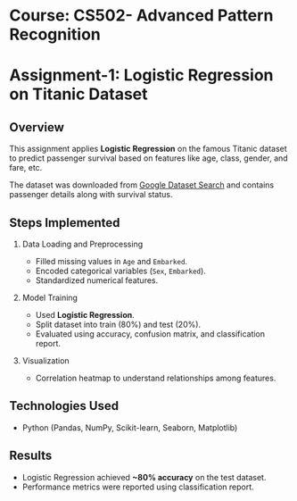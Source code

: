 # Course: CS502- Advanced Pattern Recognition

# Assignment-1: Logistic Regression on Titanic Dataset

## Overview
This assignment applies **Logistic Regression** on the famous Titanic dataset to predict passenger survival based on features like age, class, gender, and fare, etc.  

The dataset was downloaded from [Google Dataset Search](https://datasetsearch.research.google.com/) and contains passenger details along with survival status.

## Steps Implemented
1. Data Loading and Preprocessing
   - Filled missing values in `Age` and `Embarked`.
   - Encoded categorical variables (`Sex`, `Embarked`).
   - Standardized numerical features.

2. Model Training
   - Used **Logistic Regression**.
   - Split dataset into train (80%) and test (20%).
   - Evaluated using accuracy, confusion matrix, and classification report.

3. Visualization
   - Correlation heatmap to understand relationships among features.

## Technologies Used
- Python (Pandas, NumPy, Scikit-learn, Seaborn, Matplotlib)

## Results
- Logistic Regression achieved **~80% accuracy** on the test dataset.
- Performance metrics were reported using classification report.

